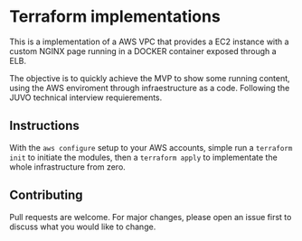 # Terraform implementations

This is a implementation of a AWS VPC that provides a EC2 instance with a custom NGINX page running in a DOCKER container exposed through a ELB.

The objective is to quickly achieve the MVP to show some running content, using the AWS enviroment through infraestructure as a code.
Following the JUVO technical interview requierements.

## Instructions

With the `aws configure` setup to your AWS accounts, simple run a `terraform init` to initiate the modules, then a `terraform apply` to implementate the whole infrastructure from zero.

## Contributing
Pull requests are welcome. For major changes, please open an issue first to discuss what you would like to change.
